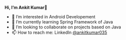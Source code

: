   **Hi, I’m Ankit Kumar**👋
 
- 👀 I’m interested in Android Developement
- 🌱 I’m currently learning Spring Framework of Java
- 💞️ I’m looking to collaborate on projects based on Java
- 📫 How to reach me: LinkedIn [@ankitkumar035](https://www.linkedin.com/in/ankitkumar035/)


